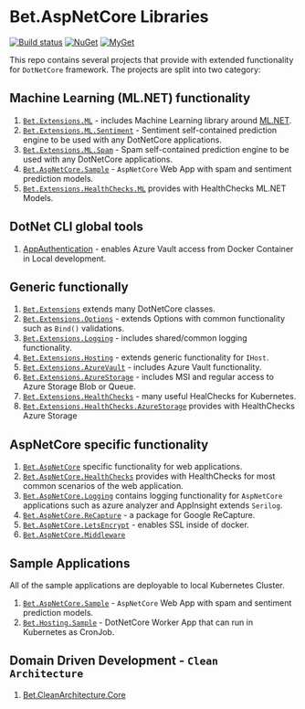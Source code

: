 # Bet.AspNetCore Libraries

[![Build status](https://ci.appveyor.com/api/projects/status/fo9rakj7s7uhs3ij?svg=true)](https://ci.appveyor.com/project/kdcllc/bet-aspnetcore)
[![NuGet](https://img.shields.io/nuget/v/Bet.AspNetCore.svg)](https://www.nuget.org/packages?q=Bet.AspNetCore)
[![MyGet](https://img.shields.io/myget/kdcllc/v/Bet.AspNetCore.svg?label=myget)](https://www.myget.org/F/kdcllc/api/v2)

This repo contains several projects that provide with extended functionality for `DotNetCore` framework. The projects are split into two category:

## Machine Learning (ML.NET) functionality

1. [`Bet.Extensions.ML`](./src/Bet.Extensions.ML/README.md) - includes Machine Learning library around [ML.NET](https://github.com/dotnet/machinelearning).
2. [`Bet.Extensions.ML.Sentiment`](./src/Bet.Extensions.ML.Sentiment/README.md) - Sentiment self-contained prediction engine to be used with any DotNetCore applications.
3. [`Bet.Extensions.ML.Spam`](./src/Bet.Extensions.ML.Spam/README.md) - Spam self-contained prediction engine to be used with any DotNetCore applications.
4. [`Bet.AspNetCore.Sample`](./src/Bet.AspNetCore.Sample/README.md) - `AspNetCore` Web App with spam and sentiment prediction models.
5. [`Bet.Extensions.HealthChecks.ML`](./src/Bet.Extensions.HealthChecks.ML/README.md) provides with HealthChecks ML.NET Models.

## DotNet CLI global tools

1. [AppAuthentication](./src/AppAuthentication/README.md) - enables Azure Vault access from Docker Container in Local development.

## Generic functionally

1. [`Bet.Extensions`](./src/Bet.Extensions/README.md) extends many DotNetCore classes.
2. [`Bet.Extensions.Options`](./src/Bet.Extensions.Options/README.md) - extends Options with common functionality such as `Bind()` validations.
3. [`Bet.Extensions.Logging`](./src/Bet.Extensions.Logging/README.md) - includes shared/common logging functionality.
4. [`Bet.Extensions.Hosting`](./src/Bet.Extensions.Hosting/README.md) - extends generic functionality for `IHost`.
5. [`Bet.Extensions.AzureVault`](./src/Bet.Extensions.AzureVault/README.md) - includes Azure Vault functionality.
6. [`Bet.Extensions.AzureStorage`](./src/Bet.Extensions.AzureStorage/README.md) - includes MSI and regular access to Azure Storage Blob or Queue.
7. [`Bet.Extensions.HealthChecks`](./src/Bet.Extensions.HealthChecks/README.md) - many useful HealChecks for Kubernetes.
8. [`Bet.Extensions.HealthChecks.AzureStorage`](./src/Bet.Extensions.HealthChecks.AzureStorage/README.md) provides with HealthChecks Azure Storage

## AspNetCore specific functionality

1. [`Bet.AspNetCore`](./src/Bet.AspNetCore/README.md) specific functionality for web applications.
2. [`Bet.AspNetCore.HealthChecks`](./src/Bet.Extensions.Hosting/README.md) provides with HealthChecks for most common scenarios of the web application.
3. [`Bet.AspNetCore.Logging`](./src/Bet.AspNetCore.Logging/README.md) contains logging functionality for `AspNetCore` applications such as azure analyzer and AppInsight extends `Serilog`.
4. [`Bet.AspNetCore.ReCapture`](./src/Bet.AspNetCore.ReCapture/README.md) - a package for Google ReCapture.
5. [`Bet.AspNetCore.LetsEncrypt`](./src/Bet.Extensions.Hosting/README.md) - enables SSL inside of docker.
6. [`Bet.AspNetCore.Middleware`](./src/Bet.AspNetCore.Middleware/README.md)

## Sample Applications

All of the sample applications are deployable to local Kubernetes Cluster.

1. [`Bet.AspNetCore.Sample`](./src/Bet.AspNetCore.Sample/README.md) - `AspNetCore` Web App with spam and sentiment prediction models.
2. [`Bet.Hosting.Sample`](./src/Bet.Hosting.Sample/README.md) - DotNetCore Worker App that can run in Kubernetes as CronJob.

## Domain Driven Development - `Clean Architecture`

1. [Bet.CleanArchitecture.Core](./src/Bet.CleanArchitecture.Core/README.md)

